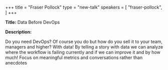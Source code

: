 +++
title = "Fraser Pollock"
type = "new-talk"
speakers = [
        "fraser-pollock",
]
+++
<div class="span-15  ">
  <div class="span-15  last ">
  <p><strong>Title:</strong>
Data Before DevOps</p>

<p><strong>Description:</strong></p>
<p>Do you need DevOps? Of course you do but how do you sell it to your team, managers and higher? With data! By telling a story with data we can analyze where the workflow is failing currently and if we can improve it and by how much! Focus on meaningful metrics and conversations rather than anecdotes
</p>
  </div>
</div>